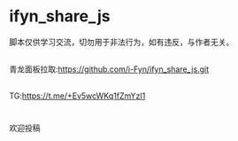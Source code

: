 # ifyn_share_js

脚本仅供学习交流，切勿用于非法行为，如有违反，与作者无关。



##


青龙面板拉取:https://github.com/i-Fyn/ifyn_share_js.git


##
TG:https://t.me/+Ev5wcWKq1fZmYzI1


#
欢迎投稿
